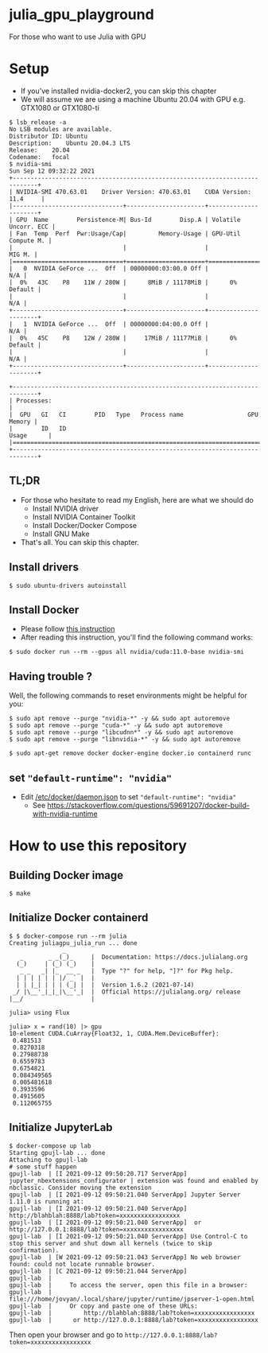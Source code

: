 # julia_gpu_playground

For those who want to use Julia with GPU

# Setup

- If you've installed nvidia-docker2, you can skip this chapter
- We will assume we are using a machine Ubuntu 20.04 with GPU e.g. GTX1080 or GTX1080-ti

```console
$ lsb_release -a
No LSB modules are available.
Distributor ID:	Ubuntu
Description:	Ubuntu 20.04.3 LTS
Release:	20.04
Codename:	focal
$ nvidia-smi
Sun Sep 12 09:32:22 2021       
+-----------------------------------------------------------------------------+
| NVIDIA-SMI 470.63.01    Driver Version: 470.63.01    CUDA Version: 11.4     |
|-------------------------------+----------------------+----------------------+
| GPU  Name        Persistence-M| Bus-Id        Disp.A | Volatile Uncorr. ECC |
| Fan  Temp  Perf  Pwr:Usage/Cap|         Memory-Usage | GPU-Util  Compute M. |
|                               |                      |               MIG M. |
|===============================+======================+======================|
|   0  NVIDIA GeForce ...  Off  | 00000000:03:00.0 Off |                  N/A |
|  0%   43C    P8    11W / 280W |      8MiB / 11178MiB |      0%      Default |
|                               |                      |                  N/A |
+-------------------------------+----------------------+----------------------+
|   1  NVIDIA GeForce ...  Off  | 00000000:04:00.0 Off |                  N/A |
|  0%   45C    P8    12W / 280W |     17MiB / 11177MiB |      0%      Default |
|                               |                      |                  N/A |
+-------------------------------+----------------------+----------------------+
                                                                               
+-----------------------------------------------------------------------------+
| Processes:                                                                  |
|  GPU   GI   CI        PID   Type   Process name                  GPU Memory |
|        ID   ID                                                   Usage      |
|=============================================================================|
+-----------------------------------------------------------------------------+
```

## TL;DR

- For those who hesitate to read my English, here are what we should do
    - Install NVIDIA driver
    - Install NVIDIA Container Toolkit
    - Install Docker/Docker Compose
    - Install GNU Make
- That's all. You can skip this chapter.

## Install drivers

```console
$ sudo ubuntu-drivers autoinstall
```

## Install Docker

- Please follow [this instruction](https://docs.nvidia.com/datacenter/cloud-native/container-toolkit/install-guide.html#)
- After reading this instruction, you'll find the following command works:

```
$ sudo docker run --rm --gpus all nvidia/cuda:11.0-base nvidia-smi
```

## Having trouble ?

Well, the following commands to reset environments might be helpful for you:

```console
$ sudo apt remove --purge "nvidia-*" -y && sudo apt autoremove
$ sudo apt remove --purge "cuda-*" -y && sudo apt autoremove
$ sudo apt remove --purge "libcudnn*" -y && sudo apt autoremove
$ sudo apt remove --purge "libnvidia-*" -y && sudo apt autoremove
```

```console
$ sudo apt-get remove docker docker-engine docker.io containerd runc
```

## set `"default-runtime": "nvidia"`

- Edit [/etc/docker/daemon.json](https://github.com/nvidia/nvidia-container-runtime#daemon-configuration-file) to set `"default-runtime": "nvidia"`
  - See https://stackoverflow.com/questions/59691207/docker-build-with-nvidia-runtime

# How to use this repository

## Building Docker image

```console
$ make
```

## Initialize Docker containerd

```console
$ $ docker-compose run --rm julia
Creating juliagpu_julia_run ... done
               _
   _       _ _(_)_     |  Documentation: https://docs.julialang.org
  (_)     | (_) (_)    |
   _ _   _| |_  __ _   |  Type "?" for help, "]?" for Pkg help.
  | | | | | | |/ _` |  |
  | | |_| | | | (_| |  |  Version 1.6.2 (2021-07-14)
 _/ |\__'_|_|_|\__'_|  |  Official https://julialang.org/ release
|__/                   |

julia> using Flux

julia> x = rand(10) |> gpu
10-element CUDA.CuArray{Float32, 1, CUDA.Mem.DeviceBuffer}:
 0.481513
 0.8270318
 0.27988738
 0.6559783
 0.6754821
 0.084349565
 0.005481618
 0.3933596
 0.4915605
 0.112065755
```

## Initialize JupyterLab

```console
$ docker-compose up lab
Starting gpujl-lab ... done
Attaching to gpujl-lab
# some stuff happen
gpujl-lab  | [I 2021-09-12 09:50:20.717 ServerApp] jupyter_nbextensions_configurator | extension was found and enabled by nbclassic. Consider moving the extension 
gpujl-lab  | [I 2021-09-12 09:50:21.040 ServerApp] Jupyter Server 1.11.0 is running at:
gpujl-lab  | [I 2021-09-12 09:50:21.040 ServerApp] http://blahblah:8888/lab?token=xxxxxxxxxxxxxxxxx
gpujl-lab  | [I 2021-09-12 09:50:21.040 ServerApp]  or http://127.0.0.1:8888/lab?token=xxxxxxxxxxxxxxxxx
gpujl-lab  | [I 2021-09-12 09:50:21.040 ServerApp] Use Control-C to stop this server and shut down all kernels (twice to skip confirmation).
gpujl-lab  | [W 2021-09-12 09:50:21.043 ServerApp] No web browser found: could not locate runnable browser.
gpujl-lab  | [C 2021-09-12 09:50:21.044 ServerApp]
gpujl-lab  |
gpujl-lab  |     To access the server, open this file in a browser:
gpujl-lab  |         file:///home/jovyan/.local/share/jupyter/runtime/jpserver-1-open.html
gpujl-lab  |     Or copy and paste one of these URLs:
gpujl-lab  |         http://blahblah:8888/lab?token=xxxxxxxxxxxxxxxxx
gpujl-lab  |      or http://127.0.0.1:8888/lab?token=xxxxxxxxxxxxxxxxx
```

Then open your browser and go to `http://127.0.0.1:8888/lab?token=xxxxxxxxxxxxxxxxx`
